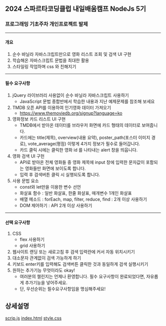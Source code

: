 ## 2024 스파르타코딩클럽 내일배움캠프 NodeJs 5기
### 프로그래밍 기초주차 개인프로젝트 발제
---
#### 개요
1. 순수 바닐라 자바스크립트만으로 영화 리스트 조회 및 검색 UI 구현
2. 학습해온 자바스크립트 문법을 최대한 활용
3. 스타일링 작업하며 css 와 친해지기
---
#### 필수 요구사항
1. jQuery 라이브러리 사용없이 순수 바닐라 자바스크립트 사용하기
    - JavaScript 문법 종합반에서 학습한 내용과 지난 예제문제를 참조해 보세요
2. TMDB 오픈 API를 이용하여 인기영화 데이터 가져오기
    - https://www.themoviedb.org/signup?language=ko
3. 영화정보 카드 리스트 UI 구현
    - TMDB에서 받아온 데이터를 브라우저 화면에 카드 형태의 데이터로 보여줍니다.
    - 카드에는 title(제목), overview(내용 요약), poster_path(포스터 이미지 경로), vote_average(평점) 이렇게 4가지 정보가 필수로 들어갑니다.
    - 카드 클릭 시에는 클릭한 영화 id 를 나타내는 alert 창을 띄웁니다.
4. 영화 검색 UI 구헌
    - API로 받아온 전체 영화들 중 영화 제목에 input 창에 입력한 문자값이 포함되는 영화들만 화면에 보이도록 합니다. 
    - 입력 후 검색버튼 클릭 시 실행되도록 합니다.
5. 사용 문법 요소
    - const와 let만을 이용한 변수 선언
    - 화살표 함수 : 일반 화살표, 한줄 화살표, 매개변수 1개인 화살표
    - 배열 메소드 : forEach, map, filter, reduce, find : 2개 이상 사용하기
    - DOM 제어하기 : API 2개 이상 사용하기
---
#### 선택 요구사항
1.  CSS
    - flex 사용하기
    - grid 사용하기
2. 웹사이트 랜딩 또는 새로고침 후 검색 입력란에 커서 자동 위치시키기
3. 대소문자 관계없이 검색 가능하게 하기
4. 키보드 enter키를 입력해도 검색버튼 클릭한 것과 동일하게 검색 실행시키기
5. 원하는 추가기능 무엇이라도 okay!
    - 여러분의 챌린지는 언제나 환영합니다. 필수 요구사항이 완료되었다면, 자유롭게 추가기능을 넣어주세요.
    - 단, 우선순위는 필수요구사항임을 명심해주세요!

## 상세설명
[scrip.js](https://github.com/devJaem/jmovie/blob/main/mds/script.md)
[index.html](https://github.com/devJaem/jmovie/blob/main/mds/html.md)
[style.css](https://github.com/devJaem/jmovie/blob/main/mds/css.md)
